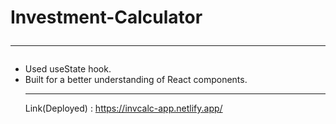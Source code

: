 # Investment-Calculator<hr>
- Used useState hook.<br>
- Built for a better understanding of React components.<br><hr>
Link(Deployed) : https://invcalc-app.netlify.app/
